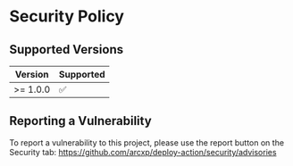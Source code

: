 # Security Policy

## Supported Versions

| Version  | Supported          |
| -------- | ------------------ |
| >= 1.0.0 | :white_check_mark: |

## Reporting a Vulnerability

To report a vulnerability to this project, please use the report button on the Security tab: <https://github.com/arcxp/deploy-action/security/advisories>
